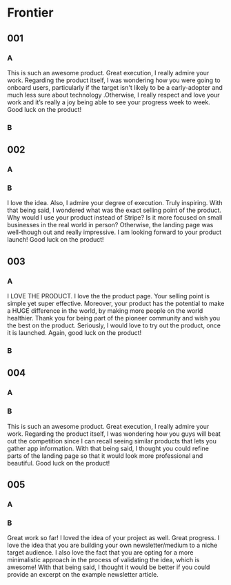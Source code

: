 # Frontier

## 001

### A

This is such an awesome product. Great execution, I really admire your work. Regarding the product itself, I was wondering how you were going to onboard users, particularly if the target isn't likely to be a early-adopter and much less sure about technology .Otherwise, I really respect and love your work and it’s really a joy being able to see your progress week to week. Good luck on the product!

### B

## 002

### A

### B

I love the idea. Also, I admire your degree of execution. Truly inspiring. With that being said, I wondered what was the exact selling point of the product. Why would I use your product instead of Stripe? Is it more focused on small businesses in the real world in person? Otherwise, the landing page was well-though out and really impressive. I am looking forward to your product launch! Good luck on the product!

## 003

### A

I LOVE THE PRODUCT. I love the the product page. Your selling point is simple yet super effective. Moreover, your product has the potential to make a HUGE difference in the world, by making more people on the world healthier. Thank you for being part of the pioneer community and wish you the best on the product. Seriously, I would love to try out the product, once it is launched. Again, good luck on the product!

### B

## 004

### A

### B

This is such an awesome product. Great execution, I really admire your work. Regarding the product itself, I was wondering how you guys will beat out the competition since I can recall seeing similar products that lets you gather app information. With that being said, I thought you could refine parts of the landing page so that it would look more professional and beautiful. Good luck on the product!

## 005

### A

### B

Great work so far! I loved the idea of your project as well. Great progress. I love the idea that you are building your own newsletter/medium to a niche target audience. I also love the fact that you are opting for a more minimalistic approach in the process of validating the idea, which is awesome! With that being said, I thought it would be better if you could provide an excerpt on the example newsletter article.
